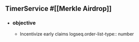 ## TimerService #[[Merkle Airdrop]]
- ### objective
	- Incentivize early claims
	  logseq.order-list-type:: number